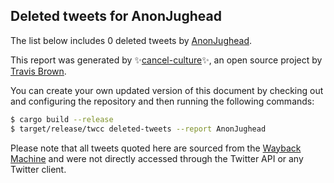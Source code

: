 ## Deleted tweets for AnonJughead

The list below includes 0 deleted tweets by
[AnonJughead](https://twitter.com/AnonJughead).



This report was generated by ✨[cancel-culture](https://github.com/travisbrown/cancel-culture)✨,
an open source project by [Travis Brown](https://twitter.com/travisbrown).

You can create your own updated version of this document by checking out and configuring the
repository and then running the following commands:

```bash
$ cargo build --release
$ target/release/twcc deleted-tweets --report AnonJughead
```

Please note that all tweets quoted here are sourced from the
[Wayback Machine](https://web.archive.org) and were not directly accessed through the Twitter API or
any Twitter client.

